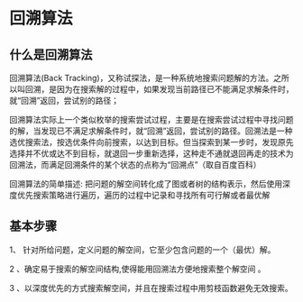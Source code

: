 # 回溯算法

## 什么是回溯算法
回溯算法(Back Tracking)，又称试探法，是一种系统地搜索问题解的方法。之所以叫回溯，是因为在搜索解的过程中，如果发现当前路径已不能满足求解条件时，就“回溯”返回，尝试别的路径；

回溯算法实际上一个类似枚举的搜索尝试过程，主要是在搜索尝试过程中寻找问题的解，当发现已不满足求解条件时，就“回溯”返回，尝试别的路径。回溯法是一种选优搜索法，按选优条件向前搜索，以达到目标。但当探索到某一步时，发现原先选择并不优或达不到目标，就退回一步重新选择，这种走不通就退回再走的技术为回溯法，而满足回溯条件的某个状态的点称为“回溯点”（取自百度百科）

回溯算法的简单描述: 把问题的解空间转化成了图或者树的结构表示，然后使用深度优先搜索策略进行遍历，遍历的过程中记录和寻找所有可行解或者最优解

## 基本步骤

1、 针对所给问题，定义问题的解空间，它至少包含问题的一个（最优）解。

2 、确定易于搜索的解空间结构,使得能用回溯法方便地搜索整个解空间 。 

3 、以深度优先的方式搜索解空间，并且在搜索过程中用剪枝函数避免无效搜索。 
